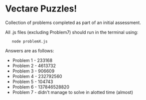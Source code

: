 # Vectare Puzzles!

 Collection of problems completed as part of an initial assessment. <br />

 All .js files (excluding Problem7) should run in the terminal using:
 ```
    node problemX.js
 ```


 Answers are as follows:

 - Problem 1 - 233168
 - Problem 2 - 4613732
 - Problem 3 - 906609
 - Problem 4 - 232792560
 - Problem 5 - 104743
 - Problem 6 - 137846528820 
 - Problem 7 - didn't manage to solve in alotted time (almost)
 
 

